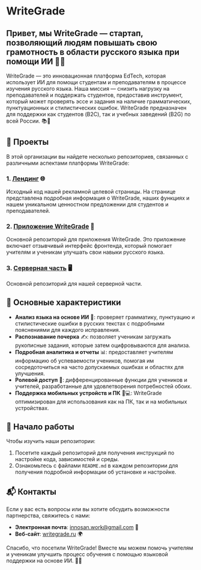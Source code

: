 # WriteGrade

## Привет, мы WriteGrade — стартап, позволяющий людям повышать свою грамотность в области русского языка при помощи ИИ 👋✨

WriteGrade — это инновационная платформа EdTech, которая использует ИИ для помощи студентам и преподавателям в процессе изучения русского языка. Наша миссия — снизить нагрузку на преподавателей и поддержать студентов, предоставив инструмент, который может проверять эссе и задания на наличие грамматических, пунктуационных и стилистических ошибок. WriteGrade предназначен для поддержки как студентов (B2C), так и учебных заведений (B2G) по всей России. 📚💼

## 📂 Проекты

В этой организации вы найдете несколько репозиториев, связанных с различными аспектами платформы WriteGrade:

### 1. [Лендинг](https://github.com/WriteGrade/writegrade-landing) 🌐
   Исходный код нашей рекламной целевой страницы. На странице представлена ​​подробная информация о WriteGrade, наших функциях и нашем уникальном ценностном предложении для студентов и преподавателей.

### 2. [Приложение WriteGrade](https://github.com/WriteGrade/writegrade) 📱
   Основной репозиторий для приложения WriteGrade. Это приложение включает отзывчивый интерфейс фронтенда, который помогает учителям и ученикам улучшать свои навыки русского языка.

### 3. [Серверная часть](https://github.com/WriteGrade/writegrade) 🖥️
   Основной репозиторий для нашей серверной части.

## 🌟 Основные характеристики

- **Анализ языка на основе ИИ** 🤖: проверяет грамматику, пунктуацию и стилистические ошибки в русских текстах с подробными пояснениями для каждого исправления.
- **Распознавание почерка** ✍️: позволяет ученикам загружать рукописные задания, которые затем оцифровываются для анализа.
- **Подробная аналитика и отчеты** 📊: предоставляет учителям информацию об успеваемости учеников, помогая им сосредоточиться на часто допускаемых ошибках и областях для улучшения.
- **Ролевой доступ** 👥: дифференцированные функции для учеников и учителей, разработанные для удовлетворения потребностей обоих.
- **Поддержка мобильных устройств и ПК** 📱💻: WriteGrade оптимизирован для использования как на ПК, так и на мобильных устройствах.

## 🚀 Начало работы

Чтобы изучить наши репозитории:
1. Посетите каждый репозиторий для получения инструкций по настройке кода, зависимостей и среды.
2. Ознакомьтесь с файлами `README.md` в каждом репозитории для получения подробной информации об установке и настройке.

## 📬 Контакты

Если у вас есть вопросы или вы хотите обсудить возможности партнерства, свяжитесь с нами:

- **Электронная почта**: innosan.work@gmail.com 📧
- **Веб-сайт**: [writegrade.ru](https://writegrade.ru) 🌍

Спасибо, что посетили WriteGrade! Вместе мы можем помочь учителям и ученикам улучшить процесс обучения с помощью языковой поддержки на основе ИИ. 🤝📖
